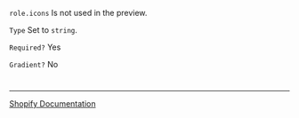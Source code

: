 `role.icons` Is not used in the preview.

`Type` Set to `string`.

`Required?` Yes

`Gradient?` No


#

---

[Shopify Documentation](https://shopify.dev/docs/themes/architecture/settings/input-settings#role)
